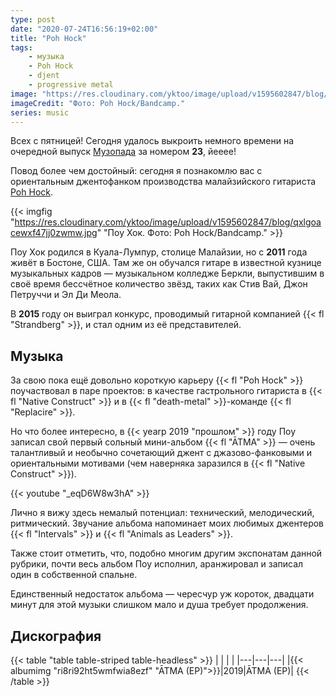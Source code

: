 ```yaml
---
type: post
date: "2020-07-24T16:56:19+02:00"
title: "Poh Hock"
tags:
    - музыка
    - Poh Hock
    - djent
    - progressive metal
image: "https://res.cloudinary.com/yktoo/image/upload/v1595602847/blog/qxlgoacewxf47jj0zwmw.jpg"
imageCredit: "Фото: Poh Hock/Bandcamp."
series: music
---
```


Всех с пятницей! Сегодня удалось выкроить немного времени на очередной выпуск [Музопада](/series/music) за номером **23**, йееее!

Повод более чем достойный: сегодня я познакомлю вас с ориентальным джентофанком производства малайзийского гитариста [Poh Hock](https://www.pohhock.com/).

<!--more-->

{{< imgfig "https://res.cloudinary.com/yktoo/image/upload/v1595602847/blog/qxlgoacewxf47jj0zwmw.jpg" "Поу Хок. Фото: Poh Hock/Bandcamp." >}}

Поу Хок родился в Куала-Лумпур, столице Малайзии, но с **2011** года живёт в Бостоне, США. Там же он обучался гитаре в известной кузнице музыкальных кадров — музыкальном колледже Беркли, выпустившим в своё время бессчётное количество звёзд, таких как Стив Вай, Джон Петруччи и Эл Ди Меола.

В **2015** году он выиграл конкурс, проводимый гитарной компанией {{< fl "Strandberg" >}}, и стал одним из её представителей.

## Музыка

За свою пока ещё довольно короткую карьеру {{< fl "Poh Hock" >}} поучаствовал в паре проектов: в качестве гастрольного гитариста в {{< fl "Native Construct" >}} и в {{< fl "death-metal" >}}-команде {{< fl "Replacire" >}}.

Но что более интересно, в {{< yearp 2019 "прошлом" >}} году Поу записал свой первый сольный мини-альбом {{< fl "ĀTMA" >}} — очень талантливый и необычно сочетающий джент с джазово-фанковыми и ориентальными мотивами (чем наверняка заразился в {{< fl "Native Construct" >}}).

{{< youtube "_eqD6W8w3hA" >}}

Лично я вижу здесь немалый потенциал: технический, мелодический, ритмический. Звучание альбома напоминает моих любимых джентеров {{< fl "Intervals" >}} и {{< fl "Animals as Leaders" >}}.

Также стоит отметить, что, подобно многим другим экспонатам данной рубрики, почти весь альбом Поу исполнил, аранжировал и записал один в собственной спальне.

Единственный недостаток альбома — чересчур уж короток, двадцати минут для этой музыки слишком мало и душа требует продолжения.

## Дискография

{{< table "table table-striped table-headless" >}}
|   |   |   |
|---|---|---|
|{{< albumimg "ri8ri92ht5wmfwia8ezf" "ĀTMA (EP)">}}|2019|ĀTMA (EP)|
{{< /table >}}
